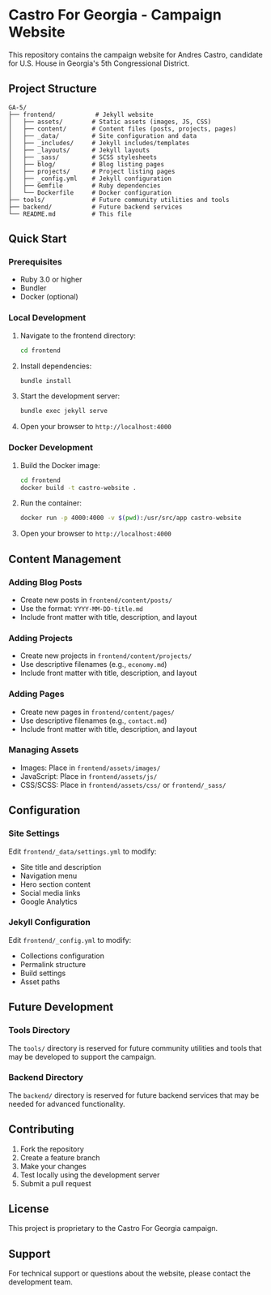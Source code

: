 # Castro For Georgia - Campaign Website

This repository contains the campaign website for Andres Castro, candidate for U.S. House in Georgia's 5th Congressional District.

## Project Structure

```
GA-5/
├── frontend/           # Jekyll website
│   ├── assets/        # Static assets (images, JS, CSS)
│   ├── content/       # Content files (posts, projects, pages)
│   ├── _data/         # Site configuration and data
│   ├── _includes/     # Jekyll includes/templates
│   ├── _layouts/      # Jekyll layouts
│   ├── _sass/         # SCSS stylesheets
│   ├── blog/          # Blog listing pages
│   ├── projects/      # Project listing pages
│   ├── _config.yml    # Jekyll configuration
│   ├── Gemfile        # Ruby dependencies
│   └── Dockerfile     # Docker configuration
├── tools/             # Future community utilities and tools
├── backend/           # Future backend services
└── README.md          # This file
```

## Quick Start

### Prerequisites
- Ruby 3.0 or higher
- Bundler
- Docker (optional)

### Local Development

1. Navigate to the frontend directory:
   ```bash
   cd frontend
   ```

2. Install dependencies:
   ```bash
   bundle install
   ```

3. Start the development server:
   ```bash
   bundle exec jekyll serve
   ```

4. Open your browser to `http://localhost:4000`

### Docker Development

1. Build the Docker image:
   ```bash
   cd frontend
   docker build -t castro-website .
   ```

2. Run the container:
   ```bash
   docker run -p 4000:4000 -v $(pwd):/usr/src/app castro-website
   ```

3. Open your browser to `http://localhost:4000`

## Content Management

### Adding Blog Posts
- Create new posts in `frontend/content/posts/`
- Use the format: `YYYY-MM-DD-title.md`
- Include front matter with title, description, and layout

### Adding Projects
- Create new projects in `frontend/content/projects/`
- Use descriptive filenames (e.g., `economy.md`)
- Include front matter with title, description, and layout

### Adding Pages
- Create new pages in `frontend/content/pages/`
- Use descriptive filenames (e.g., `contact.md`)
- Include front matter with title, description, and layout

### Managing Assets
- Images: Place in `frontend/assets/images/`
- JavaScript: Place in `frontend/assets/js/`
- CSS/SCSS: Place in `frontend/assets/css/` or `frontend/_sass/`

## Configuration

### Site Settings
Edit `frontend/_data/settings.yml` to modify:
- Site title and description
- Navigation menu
- Hero section content
- Social media links
- Google Analytics

### Jekyll Configuration
Edit `frontend/_config.yml` to modify:
- Collections configuration
- Permalink structure
- Build settings
- Asset paths

## Future Development

### Tools Directory
The `tools/` directory is reserved for future community utilities and tools that may be developed to support the campaign.

### Backend Directory
The `backend/` directory is reserved for future backend services that may be needed for advanced functionality.

## Contributing

1. Fork the repository
2. Create a feature branch
3. Make your changes
4. Test locally using the development server
5. Submit a pull request

## License

This project is proprietary to the Castro For Georgia campaign.

## Support

For technical support or questions about the website, please contact the development team. 